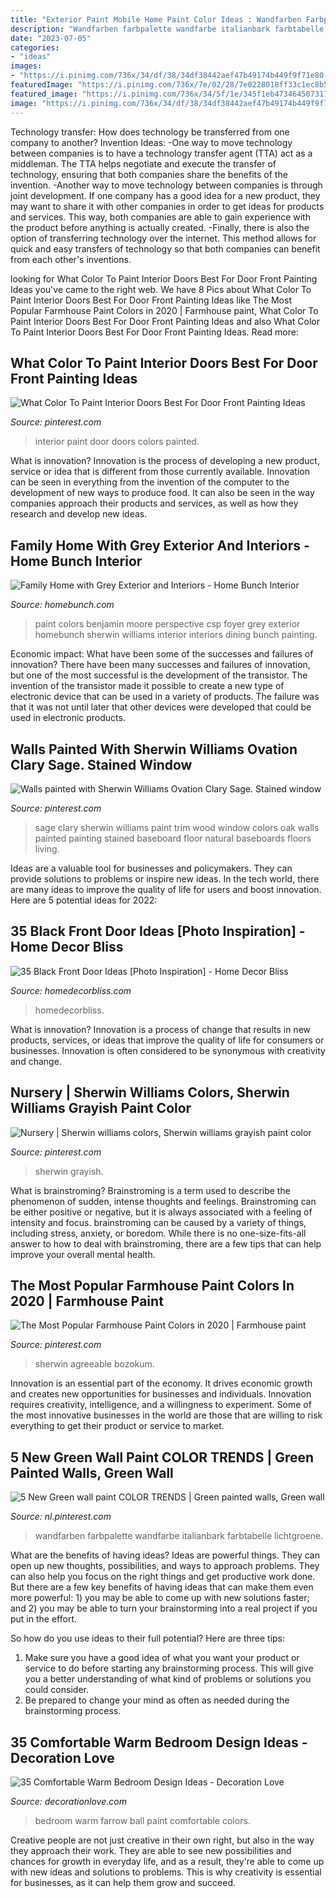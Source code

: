 ```yaml
---
title: "Exterior Paint Mobile Home Paint Color Ideas : Wandfarben Farbpalette Wandfarbe Italianbark Farbtabelle Lichtgroene"
description: "Wandfarben farbpalette wandfarbe italianbark farbtabelle lichtgroene"
date: "2023-07-05"
categories:
- "ideas"
images:
- "https://i.pinimg.com/736x/34/df/38/34df38442aef47b49174b449f9f71e80--semi-gloss-paint-clary-sage.jpg"
featuredImage: "https://i.pinimg.com/736x/7e/02/28/7e0228018ff33c1ec8b5174eaaedd2ad.jpg"
featured_image: "https://i.pinimg.com/736x/34/5f/1e/345f1eb473464507311c86535505f6e3.jpg"
image: "https://i.pinimg.com/736x/34/df/38/34df38442aef47b49174b449f9f71e80--semi-gloss-paint-clary-sage.jpg"
---
```



Technology transfer: How does technology be transferred from one company to another?
Invention Ideas: 
-One way to move technology between companies is to have a technology transfer agent (TTA) act as a middleman. The TTA helps negotiate and execute the transfer of technology, ensuring that both companies share the benefits of the invention. 
-Another way to move technology between companies is through joint development. If one company has a good idea for a new product, they may want to share it with other companies in order to get ideas for products and services. This way, both companies are able to gain experience with the product before anything is actually created. 
-Finally, there is also the option of transferring technology over the internet. This method allows for quick and easy transfers of technology so that both companies can benefit from each other's inventions.

	

		
looking for What Color To Paint Interior Doors Best For Door Front Painting Ideas you've came to the right web. We have 8 Pics about What Color To Paint Interior Doors Best For Door Front Painting Ideas like The Most Popular Farmhouse Paint Colors in 2020 | Farmhouse paint, What Color To Paint Interior Doors Best For Door Front Painting Ideas and also What Color To Paint Interior Doors Best For Door Front Painting Ideas. Read more:
		
    
## What Color To Paint Interior Doors Best For Door Front Painting Ideas

<img loading=lazy src="https://i.pinimg.com/736x/7e/02/28/7e0228018ff33c1ec8b5174eaaedd2ad.jpg" onerror="this.onerror=null;this.src='https://tse2.mm.bing.net/th?id=OIP.WXS8L7voKIvP9MnNg9JYJwHaJ3&amp;pid=15.1';" alt="What Color To Paint Interior Doors Best For Door Front Painting Ideas">

_Source: pinterest.com_

>interior paint door doors colors painted. 

	

What is innovation?
Innovation is the process of developing a new product, service or idea that is different from those currently available. Innovation can be seen in everything from the invention of the computer to the development of new ways to produce food. It can also be seen in the way companies approach their products and services, as well as how they research and develop new ideas.

    
## Family Home With Grey Exterior And Interiors - Home Bunch Interior

<img loading=lazy src="https://www.homebunch.com/wp-content/uploads/2018/01/Home-Bunch-Siena-Build-13.jpg" onerror="this.onerror=null;this.src='https://tse1.mm.bing.net/th?id=OIP.JsEwaRjTR4UDOfv6Yo2OPwHaKP&amp;pid=15.1';" alt="Family Home with Grey Exterior and Interiors - Home Bunch Interior">

_Source: homebunch.com_

>paint colors benjamin moore perspective csp foyer grey exterior homebunch sherwin williams interior interiors dining bunch painting. 

	

Economic impact: What have been some of the successes and failures of innovation?
There have been many successes and failures of innovation, but one of the most successful is the development of the transistor. The invention of the transistor made it possible to create a new type of electronic device that can be used in a variety of products. The failure was that it was not until later that other devices were developed that could be used in electronic products.

    
## Walls Painted With Sherwin Williams Ovation Clary Sage. Stained Window

<img loading=lazy src="https://i.pinimg.com/736x/34/df/38/34df38442aef47b49174b449f9f71e80--semi-gloss-paint-clary-sage.jpg" onerror="this.onerror=null;this.src='https://tse1.mm.bing.net/th?id=OIP.-7G6WwO7rTQ0THAjZyY5MgHaJ3&amp;pid=15.1';" alt="Walls painted with Sherwin Williams Ovation Clary Sage. Stained window">

_Source: pinterest.com_

>sage clary sherwin williams paint trim wood window colors oak walls painted painting stained baseboard floor natural baseboards floors living. 

	

Ideas are a valuable tool for businesses and policymakers. They can provide solutions to problems or inspire new ideas. In the tech world, there are many ideas to improve the quality of life for users and boost innovation. Here are 5 potential ideas for 2022: 

    
## 35 Black Front Door Ideas [Photo Inspiration] - Home Decor Bliss

<img loading=lazy src="https://homedecorbliss.com/wp-content/uploads/2020/02/White-entry-hall-with-black-door-and-plant-on-dark-grey-vase-1366x2048.jpg" onerror="this.onerror=null;this.src='https://tse3.mm.bing.net/th?id=OIP.k7zYVN2zpavd-y1smU6boAHaLG&amp;pid=15.1';" alt="35 Black Front Door Ideas [Photo Inspiration] - Home Decor Bliss">

_Source: homedecorbliss.com_

>homedecorbliss. 

	

What is innovation?
Innovation is a process of change that results in new products, services, or ideas that improve the quality of life for consumers or businesses. Innovation is often considered to be synonymous with creativity and change.

    
## Nursery | Sherwin Williams Colors, Sherwin Williams Grayish Paint Color

<img loading=lazy src="https://i.pinimg.com/736x/34/5f/1e/345f1eb473464507311c86535505f6e3.jpg" onerror="this.onerror=null;this.src='https://tse1.mm.bing.net/th?id=OIP.FaAjX6FNDZ79IhIDOGe6gwHaJ3&amp;pid=15.1';" alt="Nursery | Sherwin williams colors, Sherwin williams grayish paint color">

_Source: pinterest.com_

>sherwin grayish. 

	

What is brainstroming?
Brainstroming is a term used to describe the phenomenon of sudden, intense thoughts and feelings. Brainstroming can be either positive or negative, but it is always associated with a feeling of intensity and focus. brainstroming can be caused by a variety of things, including stress, anxiety, or boredom. While there is no one-size-fits-all answer to how to deal with brainstroming, there are a few tips that can help improve your overall mental health.

    
## The Most Popular Farmhouse Paint Colors In 2020 | Farmhouse Paint

<img loading=lazy src="https://i.pinimg.com/736x/f3/ce/31/f3ce31b09fbe3a48c64664a43554e3bd.jpg" onerror="this.onerror=null;this.src='https://tse2.mm.bing.net/th?id=OIP.5aXylO7-Tiei136G0cHjyAHaLH&amp;pid=15.1';" alt="The Most Popular Farmhouse Paint Colors in 2020 | Farmhouse paint">

_Source: pinterest.com_

>sherwin agreeable bozokum. 

	

Innovation is an essential part of the economy. It drives economic growth and creates new opportunities for businesses and individuals. Innovation requires creativity, intelligence, and a willingness to experiment. Some of the most innovative businesses in the world are those that are willing to risk everything to get their product or service to market.

    
## 5 New Green Wall Paint COLOR TRENDS | Green Painted Walls, Green Wall

<img loading=lazy src="https://i.pinimg.com/736x/82/7b/25/827b25f50b059e2c08178fed5a6405b7.jpg" onerror="this.onerror=null;this.src='https://tse2.mm.bing.net/th?id=OIP.jvQf1O-HNjPGb4X1JtpVEwHaLG&amp;pid=15.1';" alt="5 New Green wall paint COLOR TRENDS | Green painted walls, Green wall">

_Source: nl.pinterest.com_

>wandfarben farbpalette wandfarbe italianbark farbtabelle lichtgroene. 

	

What are the benefits of having ideas?
Ideas are powerful things. They can open up new thoughts, possibilities, and ways to approach problems. They can also help you focus on the right things and get productive work done.
But there are a few key benefits of having ideas that can make them even more powerful: 1) you may be able to come up with new solutions faster; and 2) you may be able to turn your brainstorming into a real project if you put in the effort.

So how do you use ideas to their full potential? Here are three tips: 
1) Make sure you have a good idea of what you want your product or service to do before starting any brainstorming process. This will give you a better understanding of what kind of problems or solutions you could consider. 
2) Be prepared to change your mind as often as needed during the brainstorming process.

    
## 35 Comfortable Warm Bedroom Design Ideas - Decoration Love

<img loading=lazy src="https://decorationlove.com/wp-content/uploads/2016/07/Farrow-and-Ball-Paint-Colors-Bedroom.jpg" onerror="this.onerror=null;this.src='https://tse3.mm.bing.net/th?id=OIP.Hz_y1dTU22HlP0HQRqN4PQHaLJ&amp;pid=15.1';" alt="35 Comfortable Warm Bedroom Design Ideas - Decoration Love">

_Source: decorationlove.com_

>bedroom warm farrow ball paint comfortable colors. 

	

Creative people are not just creative in their own right, but also in the way they approach their work. They are able to see new possibilities and chances for growth in everyday life, and as a result, they're able to come up with new ideas and solutions to problems. This is why creativity is essential for businesses, as it can help them grow and succeed.

